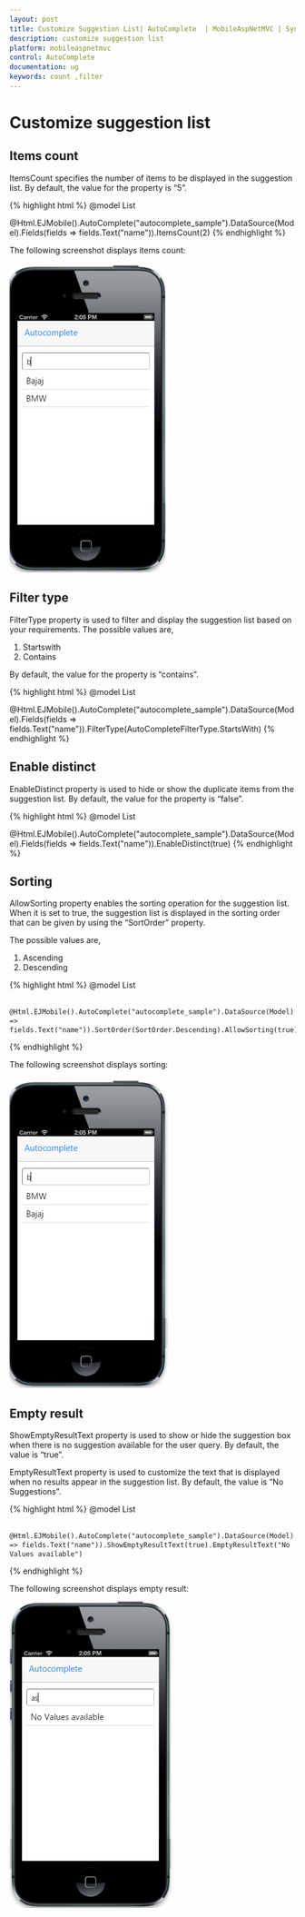 ```yaml
---
layout: post
title: Customize Suggestion List| AutoComplete  | MobileAspNetMVC | Syncfusion
description: customize suggestion list
platform: mobileaspnetmvc
control: AutoComplete 
documentation: ug
keywords: count ,filter
---
```


# Customize suggestion list

## Items count

ItemsCount specifies the number of items to be displayed in the suggestion list. By default, the value for the property is “5”.


{% highlight html %}
@model List<Cars>

 @Html.EJMobile().AutoComplete("autocomplete_sample").DataSource(Model).Fields(fields => fields.Text("name")).ItemsCount(2)
{% endhighlight %}


The following screenshot displays items count:

![](Customize-suggestion-list_images/Customize-suggestion-list_img1.png)


## Filter type

FilterType property is used to filter and display the suggestion list based on your requirements. The possible values are, 

1. Startswith
2. Contains

By default, the value for the property is “contains”.


{% highlight html %}
@model List<Cars>

@Html.EJMobile().AutoComplete("autocomplete_sample").DataSource(Model).Fields(fields => fields.Text("name")).FilterType(AutoCompleteFilterType.StartsWith)
{% endhighlight %}


## Enable distinct

EnableDistinct property is used to hide or show the duplicate items from the suggestion list. By default, the value for the property is “false”.


{% highlight html %}
@model List<Cars>

@Html.EJMobile().AutoComplete("autocomplete_sample").DataSource(Model).Fields(fields => fields.Text("name")).EnableDistinct(true)
{% endhighlight %}


## Sorting

AllowSorting property enables the sorting operation for the suggestion list. When it is set to true, the suggestion list is displayed in the sorting order that can be given by using the “SortOrder” property.

The possible values are,

1. Ascending
2. Descending




{% highlight html %}
@model List<Cars>

        @Html.EJMobile().AutoComplete("autocomplete_sample").DataSource(Model).Fields(fields => fields.Text("name")).SortOrder(SortOrder.Descending).AllowSorting(true)
{% endhighlight %}


The following screenshot displays sorting:

![](Customize-suggestion-list_images/Customize-suggestion-list_img3.png)



## Empty result

ShowEmptyResultText property is used to show or hide the suggestion box when there is no suggestion available for the user query. By default, the value is “true”.

EmptyResultText property is used to customize the text that is displayed when no results appear in the suggestion list. By default, the value is “No Suggestions”.


{% highlight html %}
@model List<Cars>

        @Html.EJMobile().AutoComplete("autocomplete_sample").DataSource(Model).Fields(fields => fields.Text("name")).ShowEmptyResultText(true).EmptyResultText("No Values available")
{% endhighlight %}


The following screenshot displays empty result:

![](Customize-suggestion-list_images/Customize-suggestion-list_img4.png)



